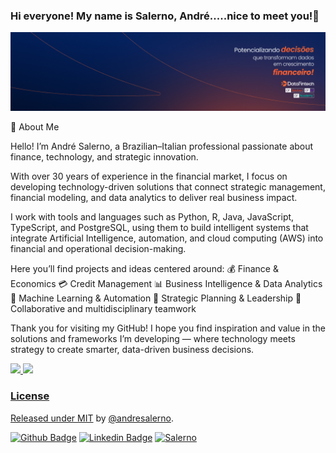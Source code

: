 ### Hi everyone! My name is Salerno, André.....nice to meet you!👋

<!--
**andresalerno/my_profile** is a ✨ _special_ ✨ repository because its `README.md` (this file) appears on your GitHub profile.

Here as some ideias to get you started:

- 💰 Finance
- 💵 Economics
- 💳 Credit Management
- 📉 Business Intelligence
- 🤖 Machine Learning
- 🧠 Strategic skills
- 👥 I love working with diverse team

-->

<img src="https://github.com/andresalerno/andresalerno/blob/main/Capa_Linkedlnx1.jpg?raw=true" title="capa" alt="capa" />

🚀 About Me

Hello! I’m André Salerno, a Brazilian–Italian professional passionate about finance, technology, and strategic innovation.

With over 30 years of experience in the financial market, I focus on developing technology-driven solutions that connect strategic management, financial modeling, and data analytics to deliver real business impact.

I work with tools and languages such as Python, R, Java, JavaScript, TypeScript, and PostgreSQL, using them to build intelligent systems that integrate Artificial Intelligence, automation, and cloud computing (AWS) into financial and operational decision-making.

Here you’ll find projects and ideas centered around:
💰 Finance & Economics
💳 Credit Management
📊 Business Intelligence & Data Analytics
🤖 Machine Learning & Automation
🧠 Strategic Planning & Leadership
👥 Collaborative and multidisciplinary teamwork

Thank you for visiting my GitHub! I hope you find inspiration and value in the solutions and frameworks I’m developing — where technology meets strategy to create smarter, data-driven business decisions.

<div align="left">
  <a href="https://github.com/andresalerno">
  <img height="180em" src="https://github-readme-stats.vercel.app/api?username=andresalerno&show_icons=true&theme=dracula&include_all_commits=true&count_private=true"/>
  <img height="180em" src="https://github-readme-stats.vercel.app/api/top-langs/?username=andresalerno&layout=compact&langs_count=7&theme=dracula"/>
</div>

### License

Released under [MIT](/LICENSE) by [@andresalerno](https://github.com/andresalerno).

[![Github Badge](https://img.shields.io/badge/-Github-000?style=flat-square&logo=Github&logoColor=white&link=https://github.com/andresalerno)](https://github.com/andresalerno)
[![Linkedin Badge](https://img.shields.io/badge/-LinkedIn-blue?style=flat-square&logo=Linkedin&logoColor=white&link=https://www.linkedin.com/in/andresalerno/)](https://www.linkedin.com/in/andresalerno/)
[![Salerno](https://komarev.com/ghpvc/?username=andresalerno)](https://github.com/andresalerno)


